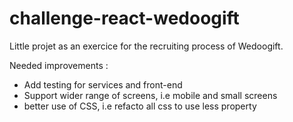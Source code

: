 
# challenge-react-wedoogift

Little projet as an exercice for the recruiting process of Wedoogift.

Needed improvements :
- Add testing for services and front-end
- Support wider range of screens, i.e mobile and small screens
- better use of CSS, i.e refacto all css to use less property

